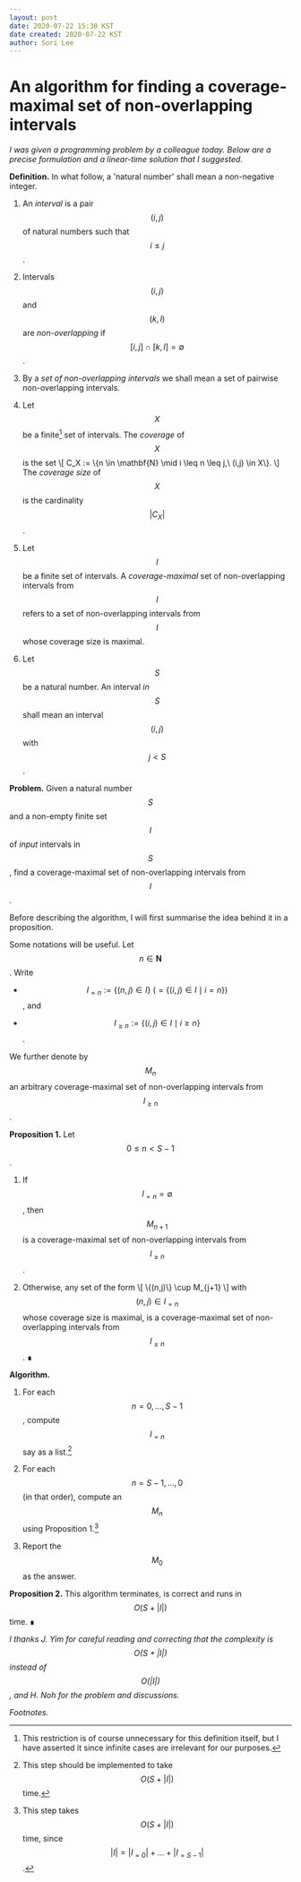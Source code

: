 ```yaml
---
layout: post
date: 2020-07-22 15:30 KST
date created: 2020-07-22 KST
author: Sori Lee
---
```


# An algorithm for finding a coverage-maximal set of non-overlapping intervals

*I was given a programming problem by a colleague today. Below are a precise formulation and a linear-time solution that I suggested.*

**Definition.** In what follow, a 'natural number' shall mean a non-negative integer.

1. An *interval* is a pair $$(i,j)$$ of natural numbers such that $$i \leq j$$.

2. Intervals $$(i,j)$$ and $$(k,l)$$ are *non-overlapping* if $$[i,j] \cap [k,l] = \emptyset$$.

3. By a *set of non-overlapping intervals* we shall mean a set of pairwise non-overlapping intervals.

4. Let $$X$$ be a finite[^1] set of intervals. The *coverage* of $$X$$ is the set
\\[
C_X := \\{n \in \mathbf{N} \mid i \leq n \leq j,\ (i,j) \in X\\}.
\\]
The *coverage size* of $$X$$ is the cardinality $$\lvert C_X \rvert$$.

5. Let $$I$$ be a finite set of intervals. A *coverage-maximal* set of non-overlapping intervals from $$I$$ refers to a set of non-overlapping intervals from $$I$$ whose coverage size is maximal.

6. Let $$S$$ be a natural number.
An interval *in* $$S$$ shall mean an interval $$(i,j)$$ with $$j < S$$.

[^1]: This restriction is of course unnecessary for this definition itself, but I have asserted it since infinite cases are irrelevant for our purposes.

**Problem.** Given a natural number $$S$$ and a non-empty finite set $$I$$ of *input* intervals in $$S$$, find a coverage-maximal set of non-overlapping intervals from $$I$$.

Before describing the algorithm, I will first summarise the idea behind it in a proposition.

Some notations will be useful.
Let $$n \in \mathbf{N}$$.
Write

- $$I_{=n} := \{(n,j) \in I\}\ (= \{(i,j) \in I \mid i = n\})$$, and

- $$I_{\geq n} := \{(i,j) \in I \mid i \geq n\}$$.

We further denote by $$M_n$$ an arbitrary coverage-maximal set of non-overlapping intervals from $$I_{\geq n}$$.

<!--
**Proposition.**
Let $$0 \leq n < S-1$$.
Write
\\[
(n,m) = \mathop{argmax}_{(n,j) \in I_{=n}} |C_{\\{(n,j)\\} \cup M_{j+1}}|.
\\]
Then $$\{(n,m)\} \cup M_{j+1}$$ is a coverage-maximal set of non-overlapping intervals from $$I_{\geq n}$$.
-->

**Proposition 1.** Let $$0 \leq n < S-1$$.

1. If $$I_{=n} = \emptyset$$, then $$M_{n+1}$$ is a coverage-maximal set of non-overlapping intervals from $$I_{\geq n}$$.

2. Otherwise, any set of the form
\\[
\\{(n,j)\\} \cup M_{j+1}
\\]
with $$(n,j) \in I_{=n}$$ whose coverage size is maximal, is a coverage-maximal set of non-overlapping intervals from $$I_{\geq n}$$. ∎

**Algorithm.**

1. For each $$n = 0, \ldots, S-1$$, compute $$I_{=n}$$ say as a list.[^2]

2. For each $$n = S-1, \ldots, 0$$ (in that order), compute an $$M_n$$ using Proposition 1.[^3]

3. Report the $$M_0$$ as the answer.

[^2]: This step should be implemented to take $$O(S + \lvert I \rvert)$$ time.

[^3]: This step takes $$O(S + \lvert I \rvert)$$ time, since $$\lvert I \rvert = \lvert I_{=0} \rvert + \ldots + \lvert I_{=S-1} \rvert$$.

**Proposition 2.** This algorithm terminates, is correct and runs in $$O(S + \lvert I \rvert)$$ time. ∎

*I thanks J. Yim for careful reading and correcting that the complexity is $$O(S + \lvert I \rvert)$$ instead of $$O(\lvert I \rvert)$$, and H. Noh for the problem and discussions.*

*Footnotes.*
